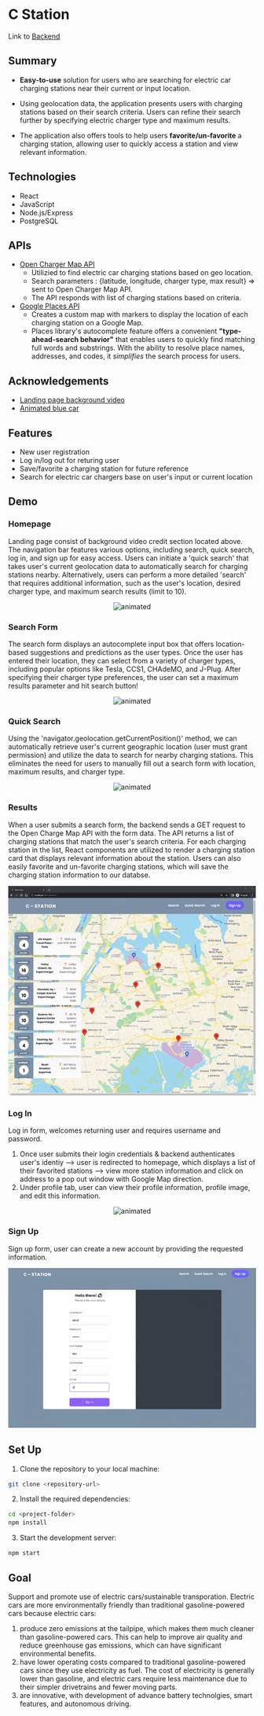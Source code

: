 
# C Station
Link to [Backend](https://github.com/xieb3cky/CStation-Backend) 

## Summary
- **Easy-to-use** solution for users who are searching for electric car charging stations near their current or input location.

- Using geolocation data, the application presents users with charging stations based on their search criteria. Users can refine their search further by specifying electric charger type and maximum results. 

- The application also offers tools to help users **favorite/un-favorite** a charging station, allowing user to quickly access a station and view relevant information.

## Technologies
 - React
 - JavaScript
 - Node.js/Express
 - PostgreSQL


## APIs
 - [Open Charger Map API](https://openchargemap.org/site)
   - Utilizied to find electric car charging stations based on geo location. 
   - Search parameters : {latitude, longitude, charger type, max result} => sent to Open Charger Map API.
   - The API responds with list of charging stations based on criteria. 
 - [Google Places API](https://developers.google.com/maps/documentation/places/web-service/overview)
   - Creates a custom map with markers to display the location of each charging station on a Google Map.
   - Places library's autocomplete feature offers a convenient **"type-ahead-search behavior"** that enables users to quickly find matching full words and substrings. With the ability to resolve place names, addresses, and codes, it *simplifies* the search process for users.



## Acknowledgements

 - [Landing page background video](https://www.youtube.com/watch?v=M32bzsBswAk)
 - [Animated blue car](https://codepen.io/gvissing/pen/RwBMxKj)
  
## Features 
 - New user registration
 - Log in/log out for returing user
 - Save/favorite a charging station for future reference
 - Search for electric car chargers base on user's input or current location
## Demo

### Homepage 
Landing page consist of background video credit section located above. The navigation bar features various options, including search, quick search, log in, and sign up for easy access. Users can initiate a 'quick search' that takes user's current geolocation data to automatically search for charging stations nearby. Alternatively, users can perform a more detailed 'search' that requires additional information, such as the user's location, desired charger type, and maximum search results (limit to 10).
<p align="center">
  <img src="https://github.com/xieb3cky/Cstation_Frontend/blob/master/demo/landing-pagegif.gif" alt="animated" />
</p>

### Search Form 
The search form displays an autocomplete input box that offers location-based suggestions and predictions as the user types. Once the user has entered their location, they can select from a variety of charger types, including popular options like Tesla, CCS1, CHAdeMO, and J-Plug. After specifying their charger type preferences, the user can set a maximum results parameter and hit search button!
<p align="center">
  <img src="https://github.com/xieb3cky/Cstation_Frontend/blob/master/demo/searchform.gif" alt="animated" />
</p>

### Quick Search
Using the 'navigator.geolocation.getCurrentPosition()' method, we can automatically retrieve user's current geographic location (user must grant permission) and utilize the data to search for nearby charging stations. This eliminates the need for users to manually fill out a search form with location, maximum results, and charger type.
<p align="center">
  <img src="https://github.com/xieb3cky/Cstation_Frontend/blob/master/demo/quickSearch.gif" alt="animated" />
</p>


### Results
When a user submits a search form, the backend sends a GET request to the Open Charge Map API with the form data. The API returns a list of charging stations that match the user's search criteria. For each charging station in the list, React components are utilized to render a charging station card that displays relevant information about the station. Users can also easily favorite and un-favorite charging stations, which will save the charging station information to our databse.
<p align="center">
  <img src="https://github.com/xieb3cky/Cstation_Frontend/blob/master/demo/resgif.gif" alt="animated" />
</p> 

### Log In 
Log in form, welcomes returning user and requires username and password. 
1. Once user submits their login credentials & backend authenticates user's identiy --> user is redirected to homepage, which displays a list of their favorited stations --> view more station information and click on address to a pop out window with Google Map direction. 
2. Under profile tab, user can view their profile information, profile image, and edit this information. 
<p align="center">
  <img src="https://github.com/xieb3cky/Cstation_Frontend/blob/master/demo/login-profile.gif" alt="animated" />
</p> 

### Sign Up
Sign up form, user can create a new account by providing the requested information. 
<p align="center">
  <img src="https://github.com/xieb3cky/Cstation_Frontend/blob/master/demo/signup.gif" alt="animated" />
</p> 


## Set Up
1. Clone the repository to your local machine:
```bash
git clone <repository-url>
```
2. Install the required dependencies:
```bash
cd <project-folder>
npm install
```
3. Start the development server:
```bash
npm start
```

## Goal 
Support and promote use of electric cars/sustainable transporation. Electric cars are more environmentally friendly than traditional gasoline-powered cars because electric cars: 
1. produce zero emissions at the tailpipe, which makes them much cleaner than gasoline-powered cars. This can help to improve air quality and reduce greenhouse gas emissions, which can have significant environmental benefits.
2. have lower operating costs compared to traditional gasoline-powered cars since they use electricity as fuel. The cost of electricity is generally lower than gasoline, and electric cars require less maintenance due to their simpler drivetrains and fewer moving parts.
3. are innovative, with development of advance battery technolgies, smart features, and autonomous driving. 